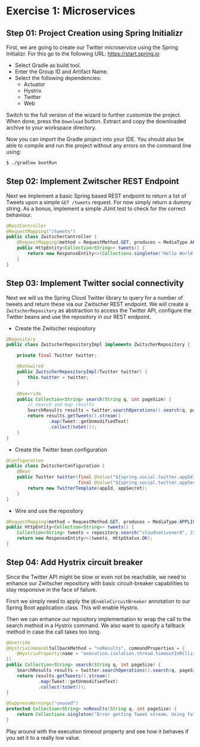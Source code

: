 # Exercise 1: Microservices

## Step 01: Project Creation using Spring Initializr

First, we are going to create our Twitter microservice using the Spring Initializr.
For this go to the following URL: https://start.spring.io

* Select Gradle as build tool.
* Enter the Group ID and Artifact Name.
* Select the following dependencies:
  * Actuator
  * Hystrix
  * Twitter
  * Web

Switch to the full version of the wizard to further customize the project. When
done, press the `Download` button. Extract and copy the downloaded archive to
your workspace directory.

Now you can import the Gradle project into your IDE. You should also be able to
compile and run the project without any errors on the command line using:
```bash
$ ./gradlew bootRun
```

## Step 02: Implement Zwitscher REST Endpoint

Next we implement a basic Spring based REST endpoint to return a list of Tweets upon a simple
`GET /tweets` request. For now simply return a dummy string. As a bonus, implement a simple
JUnit test to check for the correct behaviour.

```java
@RestController
@RequestMapping("/tweets")
public class ZwitscherController {
    @RequestMapping(method = RequestMethod.GET, produces = MediaType.APPLICATION_JSON_UTF8_VALUE)
    public HttpEntity<Collection<String>> tweets() {
        return new ResponseEntity<>(Collections.singleton("Hello World."), HttpStatus.OK);
    }
}
```

## Step 03: Implement Twitter social connectivity

Next we will us the Spring Cloud Twitter library to query for a number of tweets and return these
via our Zwitscher REST endpoint. We will create a `ZwitscherRepository` as abstraction to access
the Twitter API, configure the Twitter beans and use the repository in our REST endpoint.

* Create the Zwitscher respository

```java
@Repository
public class ZwitscherRepositoryImpl implements ZwitscherRepository {

    private final Twitter twitter;

    @Autowired
    public ZwitscherRepositoryImpl(Twitter twitter) {
        this.twitter = twitter;
    }

    @Override
    public Collection<String> search(String q, int pageSize) {
        // search and map results
        SearchResults results = twitter.searchOperations().search(q, pageSize);
        return results.getTweets().stream()
                .map(Tweet::getUnmodifiedText)
                .collect(toSet());
    }
}
```

* Create the Twitter bean configuration

```java
@Configuration
public class ZwitscherConfiguration {
    @Bean
    public Twitter twitter(final @Value("${spring.social.twitter.appId}") String appId,
                           final @Value("${spring.social.twitter.appSecret}") String appSecret) {
        return new TwitterTemplate(appId, appSecret);
    }
}
```

* Wire and use the repository

```java
@RequestMapping(method = RequestMethod.GET, produces = MediaType.APPLICATION_JSON_UTF8_VALUE)
public HttpEntity<Collection<String>> tweets() {
    Collection<String> tweets = repository.search("cloudnativenerd", 23);
    return new ResponseEntity<>(tweets, HttpStatus.OK);
}
```

## Step 04: Add Hystrix circuit breaker

Since the Twitter API might be slow or even not be reachable, we need to enhance our Zwitscher repository
with basic circuit-breaker capabilities to stay responsive in the face of failure.

Firsrt we simply need to apply the `@EnableCircuitBreaker` annotation to our Spring Boot application class.
This will enable Hystrix.

Then we can enhance our repository implementation to wrap the call to the search method in a Hystrix command.
We also want to specify a fallback method in case the call takes too long.

```java
@Override
@HystrixCommand(fallbackMethod = "noResults", commandProperties = {
    @HystrixProperty(name = "execution.isolation.thread.timeoutInMilliseconds", value = "5000")
})
public Collection<String> search(String q, int pageSize) {
    SearchResults results = twitter.searchOperations().search(q, pageSize);
    return results.getTweets().stream()
            .map(Tweet::getUnmodifiedText)
            .collect(toSet());
}

@SuppressWarnings("unused")
protected Collection<String> noResults(String q, int pageSize) {
    return Collections.singleton("Error getting Tweet stream. Using fallback.");
}
```

Play around with the execution timeout property and see how it behaves if you set it to a really low value.
